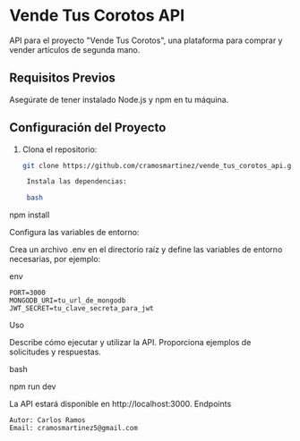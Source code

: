 # Vende Tus Corotos API

API para el proyecto "Vende Tus Corotos", una plataforma para comprar y vender artículos de segunda mano.

## Requisitos Previos

Asegúrate de tener instalado Node.js y npm en tu máquina.

## Configuración del Proyecto

1. Clona el repositorio:

   ```bash
   git clone https://github.com/cramosmartinez/vende_tus_corotos_api.git

    Instala las dependencias:

    bash

npm install

Configura las variables de entorno:

Crea un archivo .env en el directorio raíz y define las variables de entorno necesarias, por ejemplo:

env

    PORT=3000
    MONGODB_URI=tu_url_de_mongodb
    JWT_SECRET=tu_clave_secreta_para_jwt

Uso

Describe cómo ejecutar y utilizar la API. Proporciona ejemplos de solicitudes y respuestas.

bash

npm run dev

La API estará disponible en http://localhost:3000.
Endpoints


    Autor: Carlos Ramos
    Email: cramosmartinez5@gmail.com
